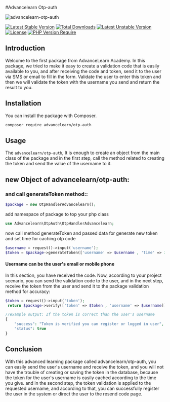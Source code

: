 #Advancelearn Otp-auth

<img src="https://banners.beyondco.de/Laravel%20Otp%20Handler.png?theme=light&packageManager=composer+require&packageName=advancelearn%2Fotp-auth&pattern=hexagons&style=style_1&description=otp+generate+for+one+field+from+client+and+after+create+otp+you+can+checked+is+true+token&md=1&showWatermark=0&fontSize=100px&images=https%3A%2F%2Flaravel.com%2Fimg%2Flogomark.min.svg" alt="advancelearn-otp-auth">


[![Latest Stable Version](http://poser.pugx.org/advancelearn/otp-auth/v)](https://packagist.org/packages/advancelearn/otp-auth) [![Total Downloads](http://poser.pugx.org/advancelearn/otp-auth/downloads)](https://packagist.org/packages/advancelearn/otp-auth) [![Latest Unstable Version](http://poser.pugx.org/advancelearn/otp-auth/v/unstable)](https://packagist.org/packages/advancelearn/otp-auth) [![License](http://poser.pugx.org/advancelearn/otp-auth/license)](https://packagist.org/packages/advancelearn/otp-auth) [![PHP Version Require](http://poser.pugx.org/advancelearn/otp-auth/require/php)](https://packagist.org/packages/advancelearn/otp-auth)
<a name="introduction"></a>

## Introduction

Welcome to the first package from AdvanceLearn Academy. In this package, we tried to make it easy to create a validation
code that is easily available to you, and after receiving the code and token, send it to the user via SMS or email to
fill in the form. Validate the user to enter this token and then we will validate the token with the username you send
and return the result to you.

<a name="installation"></a>

## Installation

You can install the package with Composer.

```bash
composer require advancelearn/otp-auth
```

<a name="usage"></a>

## Usage

The `advancelearn/otp-auth`, It is enough to create an object from the main class of the package and in the first step,
call the method related to creating the token and send the value of the username to it.

## new Object of advancelearn/otp-auth:

### and call generateToken method::

```php
$package = new OtpHandlerAdvancelearn();
```

add namespace of package to top your php class

```php
use Advancelearn\OtpAuth\OtpHandlerAdvancelearn;
```

now call method generateToken and passed data for generate new token and set time for caching otp code

```php
$username = request()->input('username');
$token = $package->generateToken(['username' => $username , 'time' => 3]);
```

#### Username can be the user's email or mobile phone

In this section, you have received the code. Now, according to your project scenario, you can send the validation code
to the user, and in the next step, receive the token from the user and send it to the package validation method for
accuracy:

```php
$token = request()->input('token');
 return $package->verify(['token' => $token , 'username' => $username]);

//example output: If the token is correct than the user's username
{
    "success": "Token is verified you can register or logged in user",
    "status": true
}
```

<a name="conclusion"></a>

## Conclusion

With this advanced learning package called advancelearn/otp-auth, you can easily send the user's username and receive
the token, and you will not have the trouble of creating or saving the token in the database, because the token for the
user's username is easily cached according to the time you give. and in the second step, the token validation is applied
to the requested username, and according to that, you can successfully register the user in the system or direct the
user to the resend code page.
